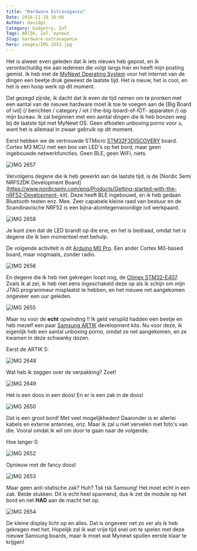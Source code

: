 ```yaml
---
title: "Hardware Extravaganza"
Date: 2016-11-18 16:08
Author: davidgs
Category: Gadgetry, IoT
Tags: ARTIK, IoT, mynewt
Slug: hardware-extravaganza
hero: images/IMG_2653.jpg
---
```


Het is alweer even geleden dat ik iets nieuws heb gepost, en ik verontschuldig me aan iedereen die volgt langs hier en heeft mijn posting gemist. Ik heb met de [MyNewt Operating System](http://mynewt.apache.org) voor het internet van de dingen een beetje druk geweest de laatste tijd. Het is nieuw, het is cool, en het is een hoop werk op dit moment.

Dat gezegd zijnde, ik dacht dat ik even de tijd nemen om te pronken met een aantal van de nieuwe hardware moet ik toe te voegen aan de [Big Board of ivd] (/ berichten / category / iot / the-big-board-of-IOT- apparaten /) op mijn bureau. Ik zal beginnen met een aantal dingen die ik heb bonzen weg bij de laatste tijd met MyNewt OS. Geen afkoelen unboxing porno voor u, want het is allemaal in zwaar gebruik op dit moment.

Eerst hebben we de vertrouwde STMicro [STM32F3DISCOVERY](http://www.st.com/stm32f3discovery/) board. Cortex M3 MCU met een bos van LED's op het bord, maar geen ingebouwde netwerkfuncties. Geen BLE, geen WiFi, niets.

![IMG 2657](/posts/category/iot/iot-hardware/images/IMG_2657.jpg)

Vervolgens degene die ik heb gewerkt aan de laatste tijd, is de [Nordic Semi NRF52DK Development Board] (https://www.nordicsemi.com/eng/Products/Getting-started-with-the-nRF52-Development- kit). Deze heeft BLE ingebouwd, en ik heb gedaan Bluetooth testen enz. Mee. Zeer capabele kleine raad van bestuur en de Scandinavische NRF52 is een bijna-alomtegenwoordige ivd werkpaard.

![IMG 2658](/posts/category/iot/iot-hardware/images/IMG_2658.jpg)

Je kunt zien dat de LED brandt op die ene, en het is bedraad, omdat het is degene die ik ben momenteel met behulp.

De volgende activiteit is dit [Arduino M0 Pro](https://www.adafruit.com/products/2417). Een ander Cortex M0-based board, maar nogmaals, zonder radio.

![IMG 2656](/posts/category/iot/iot-hardware/images/IMG_2656.jpg)

En degene die ik heb niet gekregen loopt nog, de [Olimex STM32-E407](https://www.olimex.com/Products/Duino/STM32/OLIMEXINO-STM32/open-source-hardware). Zoals ik al zei, ik heb niet eens ingeschakeld deze op als ik schijn om mijn JTAG programmeur misplaatst te hebben, en het nieuwe net aangekomen ongeveer een uur geleden.

![IMG 2655](/posts/category/iot/iot-hardware/images/IMG_2655.jpg)

Maar nu voor de **echt** opwinding !!<drum roll please> Ik geld verspild hadden een beetje en heb mezelf een paar [Samsung ARTIK](http://artik.io/) development kits. Nu voor deze, ik eigenlijk heb een aantal unboxing porno, omdat ze net aangekomen, en ze kwamen in deze schwanky dozen.

Eerst de ARTIK 5:

![IMG 2648](/posts/category/iot/iot-hardware/images/IMG_2648.jpg)

Wat heb ik zeggen over de verpakking? Zoet!

![IMG 2649](/posts/category/iot/iot-hardware/images/IMG_2649.jpg)

Het is een doos in een doos! En er is een zak in de doos!

![IMG 2650](/posts/category/iot/iot-hardware/images/IMG_2650.jpg)

Dat is een groot bord! Met veel mogelijkheden! Daaronder is er allerlei kabels en externe antennes, enz. Maar ik zal u niet vervelen met foto's van die. Vooral omdat ik wil om door te gaan naar de volgende.

Hoe langer 0.

![IMG 2652](/posts/category/iot/iot-hardware/images/IMG_2652.jpg)

Opnieuw met de fancy doos!

![IMG 2653](/posts/category/iot/iot-hardware/images/IMG_2653.jpg)

Maar geen anti-statische zak? Huh? Tsk tsk Samsung! Het moet echt in een zak. Beide stukken. Dit is echt heel spannend, dus ik zet de module op het bord en net **HAD** aan de macht het op.

![IMG 2654](/posts/category/iot/iot-hardware/images/IMG_2654.jpg)

De kleine display licht op en alles. Dat is ongeveer net zo ver als ik heb gekregen met het. Hopelijk zal ik wat vrije tijd snel om te spelen met deze nieuwe Samsung boards, maar ik moet wat Mynewt spullen eerste klaar te krijgen!
